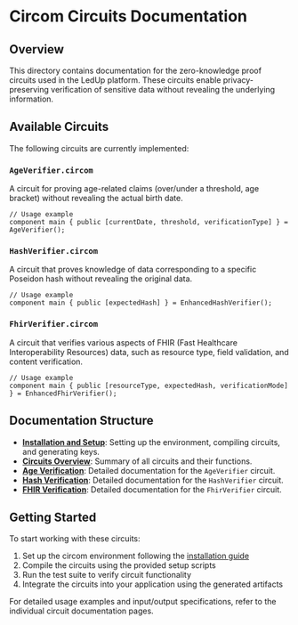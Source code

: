 # Circom Circuits Documentation

## Overview

This directory contains documentation for the zero-knowledge proof circuits used in the LedUp platform. These circuits enable privacy-preserving verification of sensitive data without revealing the underlying information.

## Available Circuits

The following circuits are currently implemented:

### `AgeVerifier.circom`

A circuit for proving age-related claims (over/under a threshold, age bracket) without revealing the actual birth date.

```circom
// Usage example
component main { public [currentDate, threshold, verificationType] } = AgeVerifier();
```

### `HashVerifier.circom`

A circuit that proves knowledge of data corresponding to a specific Poseidon hash without revealing the original data.

```circom
// Usage example
component main { public [expectedHash] } = EnhancedHashVerifier();
```

### `FhirVerifier.circom`

A circuit that verifies various aspects of FHIR (Fast Healthcare Interoperability Resources) data, such as resource type, field validation, and content verification.

```circom
// Usage example
component main { public [resourceType, expectedHash, verificationMode] } = EnhancedFhirVerifier();
```

## Documentation Structure

- **[Installation and Setup](./installation-and-setup.md)**: Setting up the environment, compiling circuits, and generating keys.
- **[Circuits Overview](./circuits.md)**: Summary of all circuits and their functions.
- **[Age Verification](./age-verification.md)**: Detailed documentation for the `AgeVerifier` circuit.
- **[Hash Verification](./hash-verification.md)**: Detailed documentation for the `HashVerifier` circuit.
- **[FHIR Verification](./fhir-verification.md)**: Detailed documentation for the `FhirVerifier` circuit.

## Getting Started

To start working with these circuits:

1. Set up the circom environment following the [installation guide](./installation-and-setup.md)
2. Compile the circuits using the provided setup scripts
3. Run the test suite to verify circuit functionality
4. Integrate the circuits into your application using the generated artifacts

For detailed usage examples and input/output specifications, refer to the individual circuit documentation pages.
